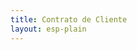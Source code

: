 ```yaml
--- 
title: Contrato de Cliente
layout: esp-plain
---
```

<script type="text/javascript" src="https://secure.jotform.us/jsform/33239186168158"></script>